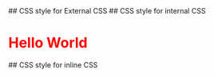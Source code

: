 <link rel="stylesheet" href="./css/styles.css"> ## CSS style for External CSS

<style> </style> ## CSS style for internal CSS

<h1 style="color: red;">Hello World</h1> ## CSS style for inline CSS


